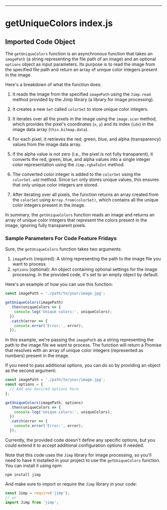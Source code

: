 
  
  

---
# getUniqueColors index.js
## Imported Code Object
The `getUniqueColors` function is an asynchronous function that takes an `imagePath` (a string representing the file path of an image) and an optional `options` object as input parameters. Its purpose is to read the image from the specified file path and return an array of unique color integers present in the image.

Here's a breakdown of what the function does:

1. It reads the image from the specified `imagePath` using the `Jimp.read` method provided by the Jimp library (a library for image processing).

2. It creates a new `Set` called `colorSet` to store unique color integers.

3. It iterates over all the pixels in the image using the `image.scan` method, which provides the pixel's coordinates (`x`, `y`) and its index (`idx`) in the image data array (`this.bitmap.data`).

4. For each pixel, it retrieves the red, green, blue, and alpha (transparency) values from the image data array.

5. If the alpha value is not zero (i.e., the pixel is not fully transparent), it converts the red, green, blue, and alpha values into a single integer color representation using the `Jimp.rgbaToInt` method.

6. The converted color integer is added to the `colorSet` using the `colorSet.add` method. Since `Set` only stores unique values, this ensures that only unique color integers are stored.

7. After iterating over all pixels, the function returns an array created from the `colorSet` using `Array.from(colorSet)`, which contains all the unique color integers present in the image.

In summary, the `getUniqueColors` function reads an image and returns an array of unique color integers that represent the colors present in the image, ignoring fully transparent pixels.

### Sample Parameters For Code Feature Fridays

Sure, the `getUniqueColors` function takes two arguments:

1. `imagePath` (required): A string representing the path to the image file you want to process.
2. `options` (optional): An object containing optional settings for the image processing. In the provided code, it's set to an empty object by default.

Here's an example of how you can use this function:

```javascript
const imagePath = './path/to/your/image.jpg';

getUniqueColors(imagePath)
  .then(uniqueColors => {
    console.log('Unique colors:', uniqueColors);
  })
  .catch(error => {
    console.error('Error:', error);
  });
```

In this example, we're passing the `imagePath` as a string representing the path to the image file we want to process. The function will return a Promise that resolves with an array of unique color integers (represented as numbers) present in the image.

If you need to pass additional options, you can do so by providing an object as the second argument:

```javascript
const imagePath = './path/to/your/image.jpg';
const options = {
  // Add any desired options here
};

getUniqueColors(imagePath, options)
  .then(uniqueColors => {
    console.log('Unique colors:', uniqueColors);
  })
  .catch(error => {
    console.error('Error:', error);
  });
```

Currently, the provided code doesn't define any specific options, but you could extend it to accept additional configuration options if needed.

Note that this code uses the `Jimp` library for image processing, so you'll need to have it installed in your project to use the `getUniqueColors` function. You can install it using npm:

```
npm install jimp
```

And make sure to import or require the `Jimp` library in your code:

```javascript
const Jimp = require('jimp');
// or
import Jimp from 'jimp';
```

  
  